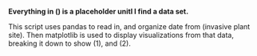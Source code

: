 **Everything in () is a placeholder unitl I find a data set.**

This script uses pandas to read in, and organize date from (invasive plant site). Then matplotlib is used to display visualizations from that data, breaking it down to show (1), and (2).
